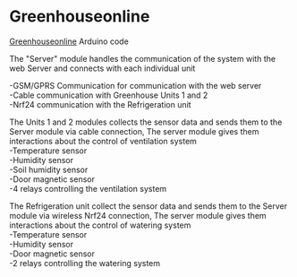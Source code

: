 # Greenhouseonline
[Greenhouseonline](Greenhouseonline.ga)  Arduino code 

The "Server" module handles the communication of the system with the web Server and connects with each individual unit

-GSM/GPRS Communication for communication with the web server  
-Cable communication with Greenhouse Units 1 and 2  
-Nrf24 communication with the Refrigeration unit  

The Units 1 and 2 modules collects the sensor data and sends them to the Server module via cable connection, The server module gives them interactions about 
the control of ventilation system  
-Temperature sensor  
-Humidity sensor  
-Soil humidity sensor  
-Door magnetic sensor  
-4 relays controlling the ventilation system   

The Refrigeration unit collect the sensor data and sends them to the Server module via wireless Nrf24 connection, The server module gives them interactions about the control of watering system  
-Temperature sensor  
-Humidity sensor   
-Door magnetic sensor   
-2 relays controlling the watering system  

